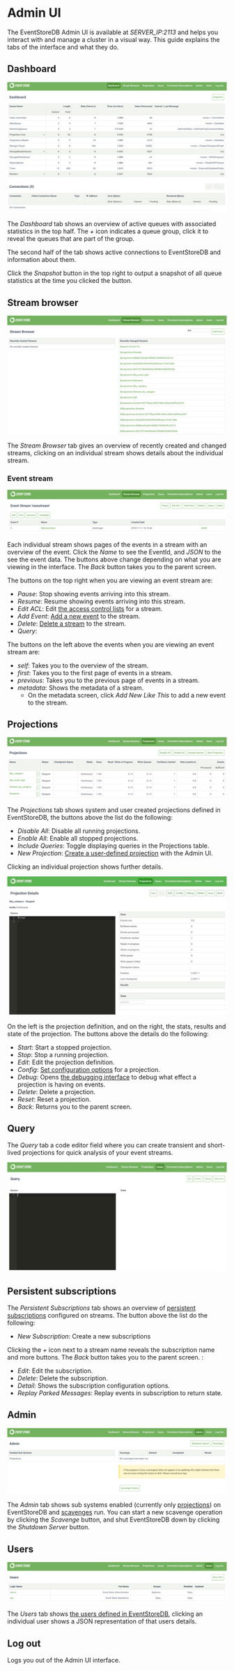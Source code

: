 # Admin UI

The EventStoreDB Admin UI is available at _SERVER_IP:2113_ and helps you interact with and manage a cluster in a visual way. This guide explains the tabs of the interface and what they do.

## Dashboard

![Web admin interface dashboard](../images/wai-dashboard.png)

The _Dashboard_ tab shows an overview of active queues with associated statistics in the top half. The _+_ icon indicates a queue group, click it to reveal the queues that are part of the group.

The second half of the tab shows active connections to EventStoreDB and information about them.

Click the _Snapshot_ button in the top right to output a snapshot of all queue statistics at the time you clicked the button.

## Stream browser

![Web admin interface stream browser tab](../images/wai-stream-browser.png)

The _Stream Browser_ tab gives an overview of recently created and changed streams, clicking on an individual stream shows details about the individual stream.

### Event stream

![Web admin interface stream details](../images/wai-stream-details.png)

Each individual stream shows pages of the events in a stream with an overview of the event. Click the _Name_ to see the EventId, and _JSON_ to the see the event data. The buttons above change depending on what you are viewing in the interface. The _Back_ button takes you to the parent screen.

The buttons on the top right when you are viewing an event stream are:

- _Pause_: Stop showing events arriving into this stream.
- _Resume_: Resume showing events arriving into this stream.
- _Edit ACL_: Edit [the access control lists](security.md#access-control-lists) for a stream.
- _Add Event_: [Add a new event](@clients/http-api/README.md#appending-events) to the stream.
- _Delete_: [Delete a stream](@clients/http-api/README.md#deleting-a-stream) to the stream.
- _Query_:

The buttons on the left above the events when you are viewing an event stream are:

- _self_: Takes you to the overview of the stream.
- _first_: Takes you to the first page of events in a stream.
- _previous_: Takes you to the previous page of events in a stream.
- _metadata_: Shows the metadata of a stream.
  - On the metadata screen, click _Add New Like This_ to add a new event to the stream.

## Projections

![Web admin interface projections tab](../images/wai-projections.png)

The _Projections_ tab shows system and user created projections defined in EventStoreDB, the buttons above the list do the following:

- _Disable All_: Disable all running projections.
- _Enable All_: Enable all stopped projections.
- _Include Queries_: Toggle displaying queries in the Projections table.
- _New Projection_: [Create a user-defined projection](projections.md#user-defined-projections) with the Admin UI.

Clicking an individual projection shows further details.

![Web admin interface projection details](../images/wai-projection-details.jpg)

On the left is the projection definition, and on the right, the stats, results and state of the projection. The buttons above the details do the following:

- _Start_: Start a stopped projection.
- _Stop_: Stop a running projection.
- _Edit_: Edit the projection definition.
- _Config_: [Set configuration options](projections.md#configuring-projections) for a projection.
- _Debug_: Opens [the debugging interface](projections.md#debugging) to debug what effect a projection is having on events.
- _Delete_: Delete a projection.
- _Reset_: Reset a projection.
- _Back_: Returns you to the parent screen.

## Query

The _Query_ tab a code editor field where you can create transient and short-lived projections for quick analysis of your event streams.

![Web admin interface query details](../images/wai-query-details.png)

## Persistent subscriptions

The _Persistent Subscriptions_ tab shows an overview of [persistent subscriptions](@clients/http-api/persistent.md) configured on streams. The button above the list do the following:

- _New Subscription_: Create a new subscriptions

Clicking the _+_ icon next to a stream name reveals the subscription name and more buttons. The _Back_ button takes you to the parent screen. :

- _Edit_: Edit the subscription.
- _Delete_: Delete the subscription.
- _Detail_: Shows the subscription configuration options.
- _Replay Parked Messages_: Replay events in subscription to return state.

## Admin

![Web admin interface projections tab](../images/wai-admin.png)

The _Admin_ tab shows sub systems enabled (currently only [projections](projections.md)) on EventStoreDB and [scavenges](operations.md#scavenging-events) run. You can start a new scavenge operation by clicking the _Scavenge_ button, and shut EventStoreDB down by clicking the _Shutdown Server_ button.

## Users

![Web admin interface projections tab](../images/wai-users.png)

The _Users_ tab shows [the users defined in EventStoreDB](security.md#authentication), clicking an individual user shows a JSON representation of that users details.

## Log out

Logs you out of the Admin UI interface.
